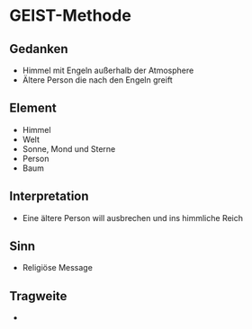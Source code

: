 # GEIST-Methode
## **G**edanken
+ Himmel mit Engeln außerhalb der Atmosphere
+ Ältere Person die nach den Engeln greift
## **E**lement
+ Himmel
+ Welt
+ Sonne, Mond und Sterne
+ Person
+ Baum
## **I**nterpretation
+ Eine ältere Person will ausbrechen und ins himmliche Reich
## **S**inn
+ Religiöse Message
## **T**ragweite
+ 